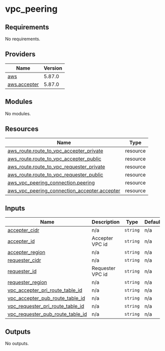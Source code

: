 # vpc_peering

<!-- BEGINNING OF PRE-COMMIT-TERRAFORM DOCS HOOK -->
## Requirements

No requirements.

## Providers

| Name | Version |
|------|---------|
| <a name="provider_aws"></a> [aws](#provider\_aws) | 5.87.0 |
| <a name="provider_aws.accepter"></a> [aws.accepter](#provider\_aws.accepter) | 5.87.0 |

## Modules

No modules.

## Resources

| Name | Type |
|------|------|
| [aws_route.route_to_vpc_accepter_private](https://registry.terraform.io/providers/hashicorp/aws/latest/docs/resources/route) | resource |
| [aws_route.route_to_vpc_accepter_public](https://registry.terraform.io/providers/hashicorp/aws/latest/docs/resources/route) | resource |
| [aws_route.route_to_vpc_requester_private](https://registry.terraform.io/providers/hashicorp/aws/latest/docs/resources/route) | resource |
| [aws_route.route_to_vpc_requester_public](https://registry.terraform.io/providers/hashicorp/aws/latest/docs/resources/route) | resource |
| [aws_vpc_peering_connection.peering](https://registry.terraform.io/providers/hashicorp/aws/latest/docs/resources/vpc_peering_connection) | resource |
| [aws_vpc_peering_connection_accepter.accepter](https://registry.terraform.io/providers/hashicorp/aws/latest/docs/resources/vpc_peering_connection_accepter) | resource |

## Inputs

| Name | Description | Type | Default | Required |
|------|-------------|------|---------|:--------:|
| <a name="input_accepter_cidr"></a> [accepter\_cidr](#input\_accepter\_cidr) | n/a | `string` | n/a | yes |
| <a name="input_accepter_id"></a> [accepter\_id](#input\_accepter\_id) | Accepter VPC id | `string` | n/a | yes |
| <a name="input_accepter_region"></a> [accepter\_region](#input\_accepter\_region) | n/a | `string` | n/a | yes |
| <a name="input_requester_cidr"></a> [requester\_cidr](#input\_requester\_cidr) | n/a | `string` | n/a | yes |
| <a name="input_requester_id"></a> [requester\_id](#input\_requester\_id) | Requester VPC id | `string` | n/a | yes |
| <a name="input_requester_region"></a> [requester\_region](#input\_requester\_region) | n/a | `string` | n/a | yes |
| <a name="input_vpc_accepter_pri_route_table_id"></a> [vpc\_accepter\_pri\_route\_table\_id](#input\_vpc\_accepter\_pri\_route\_table\_id) | n/a | `string` | n/a | yes |
| <a name="input_vpc_accepter_pub_route_table_id"></a> [vpc\_accepter\_pub\_route\_table\_id](#input\_vpc\_accepter\_pub\_route\_table\_id) | n/a | `string` | n/a | yes |
| <a name="input_vpc_requester_pri_route_table_id"></a> [vpc\_requester\_pri\_route\_table\_id](#input\_vpc\_requester\_pri\_route\_table\_id) | n/a | `string` | n/a | yes |
| <a name="input_vpc_requester_pub_route_table_id"></a> [vpc\_requester\_pub\_route\_table\_id](#input\_vpc\_requester\_pub\_route\_table\_id) | n/a | `string` | n/a | yes |

## Outputs

No outputs.
<!-- END OF PRE-COMMIT-TERRAFORM DOCS HOOK -->
